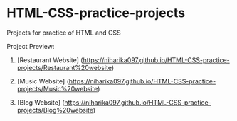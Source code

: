 # HTML-CSS-practice-projects
Projects for practice of HTML and CSS

Project Preview:

1) [Restaurant Website] (https://niharika097.github.io/HTML-CSS-practice-projects/Restaurant%20website)

2) [Music Website] (https://niharika097.github.io/HTML-CSS-practice-projects/Music%20website)

3) [Blog Website] (https://niharika097.github.io/HTML-CSS-practice-projects/Blog%20website)

